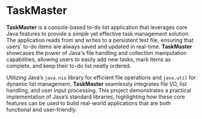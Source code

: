 # TaskMaster
**TaskMaster** is a console-based to-do list application that leverages core Java features to provide a simple yet effective task management solution. The application reads from and writes to a persistent text file, ensuring that users' to-do items are always saved and updated in real-time. **TaskMaster** showcases the power of Java's file handling and collection manipulation capabilities, allowing users to easily add new tasks, mark items as complete, and keep their to-do list neatly ordered.

Utilizing Java’s `java.nio` library for efficient file operations and `java.util` for dynamic list management, **TaskMaster** seamlessly integrates file I/O, list handling, and user input processing. This project demonstrates a practical implementation of Java’s standard libraries, highlighting how these core features can be used to build real-world applications that are both functional and user-friendly.
